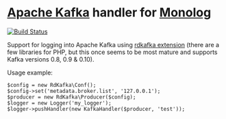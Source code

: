 # [Apache Kafka](https://kafka.apache.org/) handler for [Monolog](https://github.com/Seldaek/monolog)

[![Build Status](https://travis-ci.org/kozlice/monolog-kafka.svg?branch=master)](https://travis-ci.org/kozlice/monolog-kafka)

Support for logging into Apache Kafka using [rdkafka extension](https://github.com/arnaud-lb/php-rdkafka) (there are a few libraries for PHP, but this once seems to be most mature and supports Kafka versions 0.8, 0.9 & 0.10).

Usage example:

    $config = new RdKafka\Conf();
    $config->set('metadata.broker.list', '127.0.0.1');
    $producer = new RdKafka\Producer($config);
    $logger = new Logger('my_logger');
    $logger->pushHandler(new KafkaHandler($producer, 'test'));
